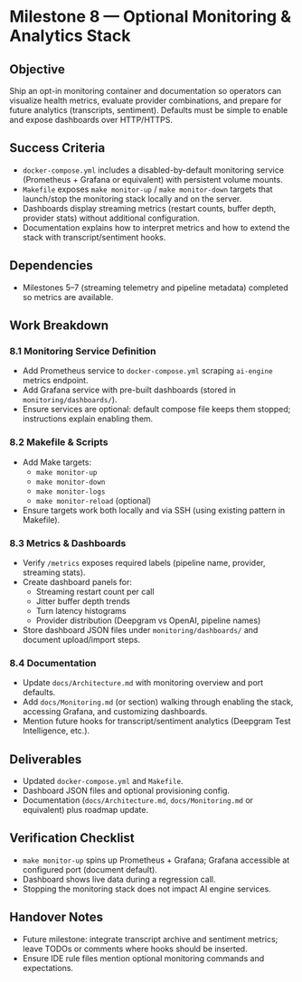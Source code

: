 # Milestone 8 — Optional Monitoring & Analytics Stack

## Objective
Ship an opt-in monitoring container and documentation so operators can visualize health metrics, evaluate provider combinations, and prepare for future analytics (transcripts, sentiment). Defaults must be simple to enable and expose dashboards over HTTP/HTTPS.

## Success Criteria
- `docker-compose.yml` includes a disabled-by-default monitoring service (Prometheus + Grafana or equivalent) with persistent volume mounts.
- `Makefile` exposes `make monitor-up` / `make monitor-down` targets that launch/stop the monitoring stack locally and on the server.
- Dashboards display streaming metrics (restart counts, buffer depth, provider stats) without additional configuration.
- Documentation explains how to interpret metrics and how to extend the stack with transcript/sentiment hooks.

## Dependencies
- Milestones 5–7 (streaming telemetry and pipeline metadata) completed so metrics are available.

## Work Breakdown

### 8.1 Monitoring Service Definition
- Add Prometheus service to `docker-compose.yml` scraping `ai-engine` metrics endpoint.
- Add Grafana service with pre-built dashboards (stored in `monitoring/dashboards/`).
- Ensure services are optional: default compose file keeps them stopped; instructions explain enabling them.

### 8.2 Makefile & Scripts
- Add Make targets:
  - `make monitor-up`
  - `make monitor-down`
  - `make monitor-logs`
  - `make monitor-reload` (optional)
- Ensure targets work both locally and via SSH (using existing pattern in Makefile).

### 8.3 Metrics & Dashboards
- Verify `/metrics` exposes required labels (pipeline name, provider, streaming stats).
- Create dashboard panels for:
  - Streaming restart count per call
  - Jitter buffer depth trends
  - Turn latency histograms
  - Provider distribution (Deepgram vs OpenAI, pipeline names)
- Store dashboard JSON files under `monitoring/dashboards/` and document upload/import steps.

### 8.4 Documentation
- Update `docs/Architecture.md` with monitoring overview and port defaults.
- Add `docs/Monitoring.md` (or section) walking through enabling the stack, accessing Grafana, and customizing dashboards.
- Mention future hooks for transcript/sentiment analytics (Deepgram Test Intelligence, etc.).

## Deliverables
- Updated `docker-compose.yml` and `Makefile`.
- Dashboard JSON files and optional provisioning config.
- Documentation (`docs/Architecture.md`, `docs/Monitoring.md` or equivalent) plus roadmap update.

## Verification Checklist
- `make monitor-up` spins up Prometheus + Grafana; Grafana accessible at configured port (document default).
- Dashboard shows live data during a regression call.
- Stopping the monitoring stack does not impact AI engine services.

## Handover Notes
- Future milestone: integrate transcript archive and sentiment metrics; leave TODOs or comments where hooks should be inserted.
- Ensure IDE rule files mention optional monitoring commands and expectations.
